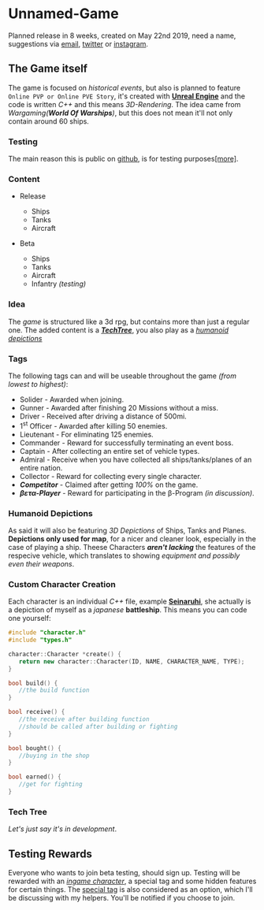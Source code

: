 # Unnamed-Game
Planned release in 8 weeks, created on May 22nd 2019, need a name, suggestions via [email](mailto:moritzwolf10@gmail.com), [twitter](https://twitter.com/Adm1nMiku) or [instagram](https://www.instagram.com/adm1nmiku).

## The Game itself
The game is focused on _historical events_, but also is planned to feature `Online PVP or Online PVE Story`, it's created with __[Unreal Engine](https://www.unrealengine.com/en-US/)__ and the code 
is written _C++_ and this means *3D-Rendering*.
The idea came from _Wargaming(**World Of Warships**)_, but this does not mean it'll not only contain around 60 ships.

### Testing
The main reason this is public on [github](https://github.com/), is for testing purposes[&lsqb;more&rsqb;](https://github.com/MikuAdmin/Unnamed-Game/blob/master/README.md#testing-rewards).

### Content
- Release
    * Ships
    * Tanks
    * Aircraft

- Beta
    * Ships
    * Tanks
    * Aircraft
    * Infantry _(testing)_

### Idea
The _game_ is structured like a 3d rpg, but contains more than just a regular one. The added content is a ***[TechTree](https://github.com/MikuAdmin/Unnamed-Game/blob/master/README.md#tech-tree)***, you also
play as a _[humanoid depictions](https://github.com/MikuAdmin/Unnamed-Game/blob/master/README.md#humanoid-depictions)_

### Tags
The following tags can and will be useable throughout the game _(from lowest to highest)_:
- Solider - Awarded when joining.
- Gunner - Awarded after finishing 20 Missions without a miss.
- Driver - Received after driving a distance of 500mi.
- 1<sup>st</sup> Officer - Awarded after killing 50 enemies.
- Lieutenant - For eliminating 125 enemies.
- Commander - Reward for successfully terminating an event boss.
- Captain - After collecting an entire set of vehicle types.
- Admiral - Receive when you have collected all ships/tanks/planes of an entire nation.
- Collector - Reward for collecting every single character.
- ***Competitor*** - Claimed after getting _100%_ on the game.
- ***&beta;&epsilon;&tau;&alpha;-Player*** - Reward for participating in the &beta;-Program _(in discussion)_.

### Humanoid Depictions
As said it will also be featuring _3D Depictions_ of Ships, Tanks and Planes. **Depictions only used for map**, for a nicer and cleaner 
look, especially in the case of playing a ship. Theese Characters ***aren't lacking*** the features of the respecive vehicle, which translates to showing *equipment and possibly even their weapons*.

### Custom Character Creation
Each character is an individual _C++_ file, example **[Seinaruhi](https://github.com/MikuAdmin/Unnamed-Game/blob/master/src/characters/seinaruhi.cpp)**, she actually is a depiction of myself as a _japanese_ **battleship**. This means you can code one yourself:
```c++
#include "character.h"
#include "types.h"

character::Character *create() {
   return new character::Character(ID, NAME, CHARACTER_NAME, TYPE);
}

bool build() {
   //the build function
}

bool receive() {
   //the receive after building function
   //should be called after building or fighting
}

bool bought() {
   //buying in the shop
}

bool earned() {
   //get for fighting
}
```
### Tech Tree
_Let's just say it's in development_.

## Testing Rewards
Everyone who wants to join beta testing, should sign up. Testing will be rewarded with an _[ingame character](https://github.com/MikuAdmin/Unnamed-Game/blob/master/README.md#humanoid-depictions)_, a special tag and some hidden features for certain things. The [special tag](https://github.com/MikuAdmin/Unnamed-Game/blob/master/README.md#tags) is also considered as an option, which I'll be discussing with my helpers. You'll be notified if you choose to join.
